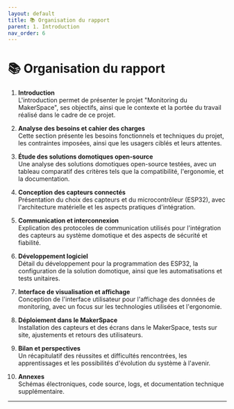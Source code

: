 ```yaml
---
layout: default
title: 📚 Organisation du rapport
parent: 1. Introduction
nav_order: 6
---
```


# 📚 Organisation du rapport

1. **Introduction**  
   L'introduction permet de présenter le projet "Monitoring du MakerSpace", ses objectifs, ainsi que le contexte et la portée du travail réalisé dans le cadre de ce projet.

2. **Analyse des besoins et cahier des charges**  
   Cette section présente les besoins fonctionnels et techniques du projet, les contraintes imposées, ainsi que les usagers ciblés et leurs attentes.

3. **Étude des solutions domotiques open-source**  
   Une analyse des solutions domotiques open-source testées, avec un tableau comparatif des critères tels que la compatibilité, l'ergonomie, et la documentation.

4. **Conception des capteurs connectés**  
   Présentation du choix des capteurs et du microcontrôleur (ESP32), avec l'architecture matérielle et les aspects pratiques d'intégration.

5. **Communication et interconnexion**  
   Explication des protocoles de communication utilisés pour l'intégration des capteurs au système domotique et des aspects de sécurité et fiabilité.

6. **Développement logiciel**  
   Détail du développement pour la programmation des ESP32, la configuration de la solution domotique, ainsi que les automatisations et tests unitaires.

7. **Interface de visualisation et affichage**  
   Conception de l'interface utilisateur pour l'affichage des données de monitoring, avec un focus sur les technologies utilisées et l'ergonomie.

8. **Déploiement dans le MakerSpace**  
   Installation des capteurs et des écrans dans le MakerSpace, tests sur site, ajustements et retours des utilisateurs.

9. **Bilan et perspectives**  
   Un récapitulatif des réussites et difficultés rencontrées, les apprentissages et les possibilités d'évolution du système à l'avenir.

10. **Annexes**  
   Schémas électroniques, code source, logs, et documentation technique supplémentaire.

---
